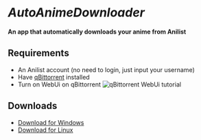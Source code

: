 # *AutoAnimeDownloader*

**An app that automatically downloads your anime from Anilist**

## Requirements
- An Anilist account (no need to login, just input your username)
- Have [qBittorrent](https://www.qbittorrent.org/) installed
- Turn on WebUi on qBittorrent
![qBittorrent WebUi tutorial](https://i.imgur.com/vYgUdyy.png)

## Downloads
- [Download for Windows](https://github.com/icarosuper/AutoAnimeDownloader/releases/latest/download/AutoAnimeDownloader.exe)
- [Download for Linux](https://github.com/icarosuper/AutoAnimeDownloader/releases/latest/download/AutoAnimeDownloader.tar.xz)
